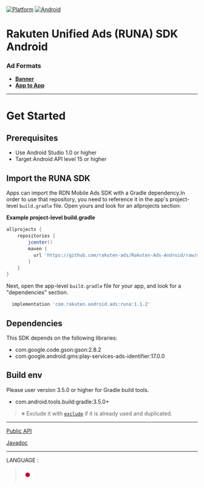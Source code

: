 <div id="top"></div>

[![Platform](http://img.shields.io/badge/platform-Android-brightgreen.svg?style=flat)](https://developer.android.com)
[![Android](http://img.shields.io/badge/support-API_Level_15+-blue.svg?style=flat)](https://developer.android.com)

# Rakuten Unified Ads (RUNA) SDK Android

### Ad Formats

* **[Banner](./doc/bannerads/README.md)**
* **[App to App](./doc/a2a/README.md)**

---
# Get Started

<div id="prerequisites"></div>

## Prerequisites

* Use Android Studio 1.0 or higher
* Target Android API level 15 or higher


<div id="import_sdk"></div>

## Import the RUNA SDK

Apps can import the RDN Mobile Ads SDK with a Gradle dependency.In order to use that repository, you need to reference it in the app's project-level `build.gradle` file. Open yours and look for an allprojects section:

**Example project-level build.gradle**

```groovy
allprojects {
    repositories {
        jcenter()
        maven {
          url 'https://github.com/rakuten-ads/Rakuten-Ads-Android/raw/master/maven'
        }
    }
}
```

Next, open the app-level `build.gradle` file for your app, and look for a "dependencies" section.

```groovy
  implementation 'com.rakuten.android.ads:runa:1.1.2'
```

## Dependencies

This SDK depends on the following libraries:

* com.google.code.gson:gson:2.8.2
* com.google.android.gms:play-services-ads-identifier:17.0.0

## Build env

Please user version 3.5.0 or higher for Gradle build tools.

* com.android.tools.build:gradle:3.5.0+

> ※ Exclude it with [`exclude`](https://docs.gradle.org/current/javadoc/org/gradle/api/artifacts/ModuleDependency.html#exclude-java.util.Map-) if it is already used and duplicated.

---

[Public API](./doc/api/README.md)

[Javadoc](https://rakuten-ads.github.io/products/runa/android/javadoc/index.html)

---
LANGUAGE :
> [![jp](./doc/lang/ja.png)](./doc/ja)
